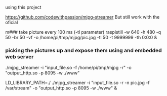 using this project

https://github.com/codewithpassion/mjpg-streamer
But still work with the oficial


m### take picture every 100 ms (-tl parameter)
raspistill -w 640 -h 480 -q 50 -br 50 -vf -o /home/pi/tmp/mjpg/pic.jpg -tl 50 -t 9999999 -th 0:0:0 &

### picking the pictures up and expose them using and embedded web server
./mjpg_streamer -i "input_file.so -f /home/pi/tmp/mjpg -r" -o "output_http.so -p 8095 -w ./www"


LD_LIBRARY_PATH=./ ./mjpg_streamer -i "input_file.so -r -n pic.jpg -f /var/stream" -o "output_http.so -p 8095 -w ./www" &

